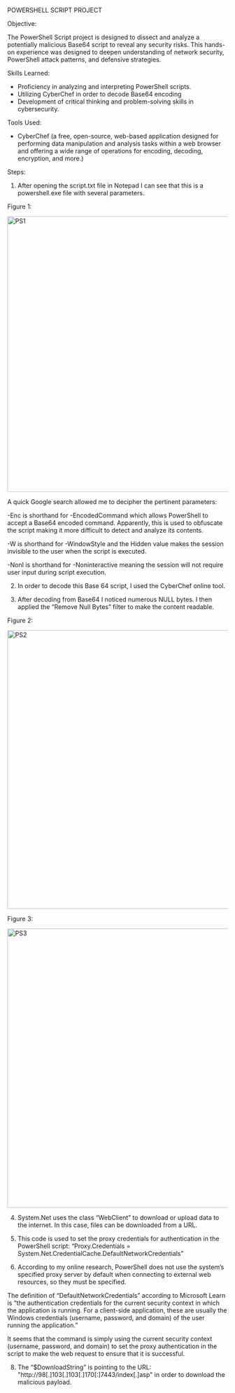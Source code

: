 POWERSHELL SCRIPT PROJECT

Objective:

The PowerShell Script project is designed to dissect and analyze a potentially malicious Base64 script to reveal any security risks. This hands-on experience was designed to deepen understanding of network security, PowerShell attack patterns, and defensive strategies.

Skills Learned:

- Proficiency in analyzing and interpreting PowerShell scripts.
- Utilizing CyberChef in order to decode Base64 encoding
- Development of critical thinking and problem-solving skills in cybersecurity.

Tools Used: 

- CyberChef (a free, open-source, web-based application designed for performing data manipulation and analysis tasks within a web browser and offering a wide range of operations for encoding, decoding, encryption, and more.)

Steps:

1) After opening the script.txt file in Notepad I can see that this is a powershell.exe file with several parameters.

Figure 1:

<img width="630" alt="PS1" src="https://github.com/user-attachments/assets/97ea395e-a57c-47b6-af1c-57a2d7a86bbd" />

 
A quick Google search allowed me to decipher the pertinent parameters:

-Enc is shorthand for -EncodedCommand which allows PowerShell to accept a Base64 encoded command. Apparently, this is used to obfuscate the script making it more difficult to detect and analyze its contents.

-W is shorthand for -WindowStyle and the Hidden value makes the session invisible to the user when the script is executed.

-NonI is shorthand for -Noninteractive meaning the session will not require user input during script execution.

2) In order to decode this Base 64 script, I used the CyberChef online tool.

3) After decoding from Base64 I noticed numerous NULL bytes. I then applied the “Remove Null Bytes” filter to make the content readable.

Figure 2:

<img width="637" alt="PS2" src="https://github.com/user-attachments/assets/34cceb33-874b-43f1-b066-e9a82c0895fb" />


Figure 3:

<img width="638" alt="PS3" src="https://github.com/user-attachments/assets/7a408d9f-84fe-413b-9a9e-b41b53a95760" />


4) System.Net uses the class “WebClient” to download or upload data to the internet. In this case, files can be downloaded from a URL.

5) This code is used to set the proxy credentials for authentication in the PowerShell script: “Proxy.Credentials =  System.Net.CredentialCache.DefaultNetworkCredentials”
   
6) According to my online research, PowerShell does not use the system’s specified proxy server by default when connecting to external web resources, so they must be specified.

The definition of “DefaultNetworkCredentials” according to Microsoft Learn is “the authentication credentials for the current security context in which the application is running. For a client-side application, these are usually the Windows credentials (username, password, and domain) of the user running the application.”

It seems that the command is simply using the current security context (username, password, and domain) to set the proxy authentication in the script to make the web request to ensure that it is successful.

8) The “$DownloadString” is pointing to the URL:
"http://98[.]103[.]103[.]170[:]7443/index[.]asp" in order to download the malicious payload. 


